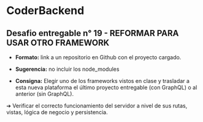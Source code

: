 # CoderBackend

## Desafio entregable n° 19 - REFORMAR PARA USAR OTRO FRAMEWORK
- **Formato:** link a un repositorio en Github con el proyecto cargado.

- **Sugerencia:** no incluir los node_modules

- **Consigna:**
Elegir uno de los frameworks vistos en clase y trasladar a esta nueva plataforma el
último proyecto entregable (con GraphQL) o al anterior (sin GraphQL).

➔ Verificar el correcto funcionamiento del servidor a nivel de sus rutas, vistas, lógica de negocio y
persistencia.